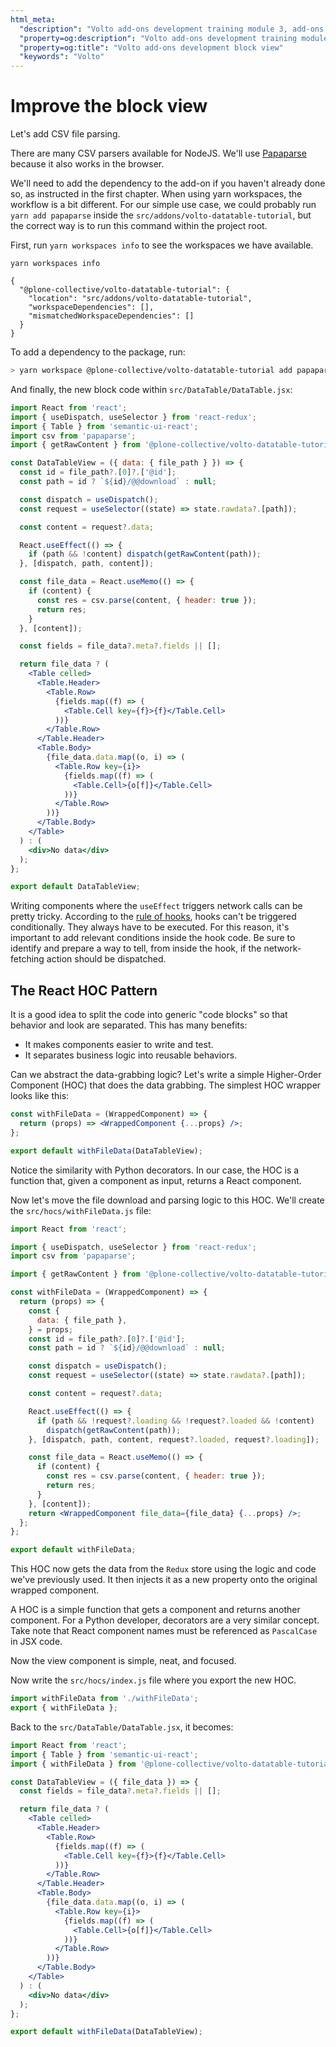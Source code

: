 ```yaml
---
html_meta:
  "description": "Volto add-ons development training module 3, add-ons block view"
  "property=og:description": "Volto add-ons development training module 3"
  "property=og:title": "Volto add-ons development block view"
  "keywords": "Volto"
---
```


# Improve the block view

Let's add CSV file parsing.

There are many CSV parsers available for NodeJS.
We'll use [Papaparse] because it also works in the browser.

We'll need to add the dependency to the add-on if you haven't already done so,
as instructed in the first chapter. When using yarn workspaces, the
workflow is a bit different. For our simple use case, we could probably run
`yarn add papaparse` inside the `src/addons/volto-datatable-tutorial`, but
the correct way is to run this command within the project root.

First, run `yarn workspaces info` to see the workspaces we have available.

```console
yarn workspaces info

{
  "@plone-collective/volto-datatable-tutorial": {
    "location": "src/addons/volto-datatable-tutorial",
    "workspaceDependencies": [],
    "mismatchedWorkspaceDependencies": []
  }
}
```

To add a dependency to the package, run:

```sh
> yarn workspace @plone-collective/volto-datatable-tutorial add papaparse
```

And finally, the new block code within `src/DataTable/DataTable.jsx`:

```jsx
import React from 'react';
import { useDispatch, useSelector } from 'react-redux';
import { Table } from 'semantic-ui-react';
import csv from 'papaparse';
import { getRawContent } from '@plone-collective/volto-datatable-tutorial/actions';

const DataTableView = ({ data: { file_path } }) => {
  const id = file_path?.[0]?.['@id'];
  const path = id ? `${id}/@@download` : null;

  const dispatch = useDispatch();
  const request = useSelector((state) => state.rawdata?.[path]);

  const content = request?.data;

  React.useEffect(() => {
    if (path && !content) dispatch(getRawContent(path));
  }, [dispatch, path, content]);

  const file_data = React.useMemo(() => {
    if (content) {
      const res = csv.parse(content, { header: true });
      return res;
    }
  }, [content]);

  const fields = file_data?.meta?.fields || [];

  return file_data ? (
    <Table celled>
      <Table.Header>
        <Table.Row>
          {fields.map((f) => (
            <Table.Cell key={f}>{f}</Table.Cell>
          ))}
        </Table.Row>
      </Table.Header>
      <Table.Body>
        {file_data.data.map((o, i) => (
          <Table.Row key={i}>
            {fields.map((f) => (
              <Table.Cell>{o[f]}</Table.Cell>
            ))}
          </Table.Row>
        ))}
      </Table.Body>
    </Table>
  ) : (
    <div>No data</div>
  );
};

export default DataTableView;
```

Writing components where the `useEffect` triggers network calls can be pretty tricky.
According to the [rule of hooks], hooks can't be triggered conditionally.
They always have to be executed.
For this reason, it's important to add relevant conditions inside the hook code.
Be sure to identify and prepare a way to tell, from inside the hook, if the network-fetching action should be dispatched.

## The React HOC Pattern

It is a good idea to split the code into generic "code blocks" so that
behavior and look are separated.
This has many benefits:
- It makes components easier to write and test.
- It separates business logic into reusable behaviors.

Can we abstract the data-grabbing logic?
Let's write a simple Higher-Order Component (HOC) that does the data grabbing.
The simplest HOC wrapper looks like this:

```jsx
const withFileData = (WrappedComponent) => {
  return (props) => <WrappedComponent {...props} />;
};

export default withFileData(DataTableView);
```

Notice the similarity with Python decorators.
In our case, the HOC is a function that, given a component as input, returns
a React component.

Now let's move the file download and parsing logic to this HOC.
We'll create the `src/hocs/withFileData.js` file:

```jsx
import React from 'react';

import { useDispatch, useSelector } from 'react-redux';
import csv from 'papaparse';

import { getRawContent } from '@plone-collective/volto-datatable-tutorial/actions';

const withFileData = (WrappedComponent) => {
  return (props) => {
    const {
      data: { file_path },
    } = props;
    const id = file_path?.[0]?.['@id'];
    const path = id ? `${id}/@@download` : null;

    const dispatch = useDispatch();
    const request = useSelector((state) => state.rawdata?.[path]);

    const content = request?.data;

    React.useEffect(() => {
      if (path && !request?.loading && !request?.loaded && !content)
        dispatch(getRawContent(path));
    }, [dispatch, path, content, request?.loaded, request?.loading]);

    const file_data = React.useMemo(() => {
      if (content) {
        const res = csv.parse(content, { header: true });
        return res;
      }
    }, [content]);
    return <WrappedComponent file_data={file_data} {...props} />;
  };
};

export default withFileData;
```

This HOC now gets the data from the `Redux` store using the logic and code we've
previously used.
It then injects it as a new property onto the original wrapped component.

A HOC is a simple function that gets a component and returns another
component.  For a Python developer, decorators are a very similar concept.
Take note that React component names must be referenced as `PascalCase` in JSX code.

Now the view component is simple, neat, and focused.

Now write the `src/hocs/index.js` file where you export the new HOC.

```jsx
import withFileData from './withFileData';
export { withFileData };
```

Back to the `src/DataTable/DataTable.jsx`, it becomes:

```jsx
import React from 'react';
import { Table } from 'semantic-ui-react';
import { withFileData } from '@plone-collective/volto-datatable-tutorial/hocs';

const DataTableView = ({ file_data }) => {
  const fields = file_data?.meta?.fields || [];

  return file_data ? (
    <Table celled>
      <Table.Header>
        <Table.Row>
          {fields.map((f) => (
            <Table.Cell key={f}>{f}</Table.Cell>
          ))}
        </Table.Row>
      </Table.Header>
      <Table.Body>
        {file_data.data.map((o, i) => (
          <Table.Row key={i}>
            {fields.map((f) => (
              <Table.Cell>{o[f]}</Table.Cell>
            ))}
          </Table.Row>
        ))}
      </Table.Body>
    </Table>
  ) : (
    <div>No data</div>
  );
};

export default withFileData(DataTableView);
```


[papaparse]: https://www.npmjs.com/package/papaparse
[rule of hooks]: https://reactjs.org/docs/hooks-rules.html
